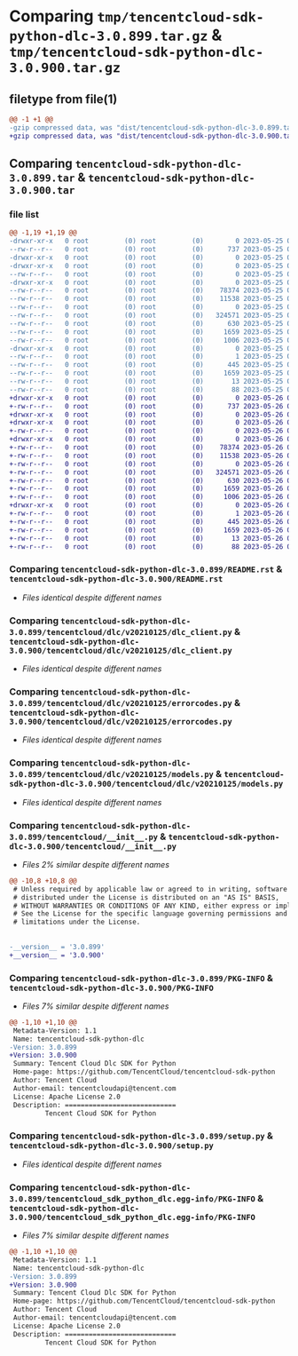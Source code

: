 # Comparing `tmp/tencentcloud-sdk-python-dlc-3.0.899.tar.gz` & `tmp/tencentcloud-sdk-python-dlc-3.0.900.tar.gz`

## filetype from file(1)

```diff
@@ -1 +1 @@
-gzip compressed data, was "dist/tencentcloud-sdk-python-dlc-3.0.899.tar", last modified: Thu May 25 00:24:48 2023, max compression
+gzip compressed data, was "dist/tencentcloud-sdk-python-dlc-3.0.900.tar", last modified: Fri May 26 02:16:55 2023, max compression
```

## Comparing `tencentcloud-sdk-python-dlc-3.0.899.tar` & `tencentcloud-sdk-python-dlc-3.0.900.tar`

### file list

```diff
@@ -1,19 +1,19 @@
-drwxr-xr-x   0 root         (0) root         (0)        0 2023-05-25 00:24:48.000000 tencentcloud-sdk-python-dlc-3.0.899/
--rw-r--r--   0 root         (0) root         (0)      737 2023-05-25 00:24:48.000000 tencentcloud-sdk-python-dlc-3.0.899/README.rst
-drwxr-xr-x   0 root         (0) root         (0)        0 2023-05-25 00:24:48.000000 tencentcloud-sdk-python-dlc-3.0.899/tencentcloud/
-drwxr-xr-x   0 root         (0) root         (0)        0 2023-05-25 00:24:48.000000 tencentcloud-sdk-python-dlc-3.0.899/tencentcloud/dlc/
--rw-r--r--   0 root         (0) root         (0)        0 2023-05-25 00:24:48.000000 tencentcloud-sdk-python-dlc-3.0.899/tencentcloud/dlc/__init__.py
-drwxr-xr-x   0 root         (0) root         (0)        0 2023-05-25 00:24:48.000000 tencentcloud-sdk-python-dlc-3.0.899/tencentcloud/dlc/v20210125/
--rw-r--r--   0 root         (0) root         (0)    78374 2023-05-25 00:24:48.000000 tencentcloud-sdk-python-dlc-3.0.899/tencentcloud/dlc/v20210125/dlc_client.py
--rw-r--r--   0 root         (0) root         (0)    11538 2023-05-25 00:24:48.000000 tencentcloud-sdk-python-dlc-3.0.899/tencentcloud/dlc/v20210125/errorcodes.py
--rw-r--r--   0 root         (0) root         (0)        0 2023-05-25 00:24:48.000000 tencentcloud-sdk-python-dlc-3.0.899/tencentcloud/dlc/v20210125/__init__.py
--rw-r--r--   0 root         (0) root         (0)   324571 2023-05-25 00:24:48.000000 tencentcloud-sdk-python-dlc-3.0.899/tencentcloud/dlc/v20210125/models.py
--rw-r--r--   0 root         (0) root         (0)      630 2023-05-25 00:24:48.000000 tencentcloud-sdk-python-dlc-3.0.899/tencentcloud/__init__.py
--rw-r--r--   0 root         (0) root         (0)     1659 2023-05-25 00:24:48.000000 tencentcloud-sdk-python-dlc-3.0.899/PKG-INFO
--rw-r--r--   0 root         (0) root         (0)     1006 2023-05-25 00:24:48.000000 tencentcloud-sdk-python-dlc-3.0.899/setup.py
-drwxr-xr-x   0 root         (0) root         (0)        0 2023-05-25 00:24:48.000000 tencentcloud-sdk-python-dlc-3.0.899/tencentcloud_sdk_python_dlc.egg-info/
--rw-r--r--   0 root         (0) root         (0)        1 2023-05-25 00:24:48.000000 tencentcloud-sdk-python-dlc-3.0.899/tencentcloud_sdk_python_dlc.egg-info/dependency_links.txt
--rw-r--r--   0 root         (0) root         (0)      445 2023-05-25 00:24:48.000000 tencentcloud-sdk-python-dlc-3.0.899/tencentcloud_sdk_python_dlc.egg-info/SOURCES.txt
--rw-r--r--   0 root         (0) root         (0)     1659 2023-05-25 00:24:48.000000 tencentcloud-sdk-python-dlc-3.0.899/tencentcloud_sdk_python_dlc.egg-info/PKG-INFO
--rw-r--r--   0 root         (0) root         (0)       13 2023-05-25 00:24:48.000000 tencentcloud-sdk-python-dlc-3.0.899/tencentcloud_sdk_python_dlc.egg-info/top_level.txt
--rw-r--r--   0 root         (0) root         (0)       88 2023-05-25 00:24:48.000000 tencentcloud-sdk-python-dlc-3.0.899/setup.cfg
+drwxr-xr-x   0 root         (0) root         (0)        0 2023-05-26 02:16:55.000000 tencentcloud-sdk-python-dlc-3.0.900/
+-rw-r--r--   0 root         (0) root         (0)      737 2023-05-26 02:16:55.000000 tencentcloud-sdk-python-dlc-3.0.900/README.rst
+drwxr-xr-x   0 root         (0) root         (0)        0 2023-05-26 02:16:55.000000 tencentcloud-sdk-python-dlc-3.0.900/tencentcloud/
+drwxr-xr-x   0 root         (0) root         (0)        0 2023-05-26 02:16:55.000000 tencentcloud-sdk-python-dlc-3.0.900/tencentcloud/dlc/
+-rw-r--r--   0 root         (0) root         (0)        0 2023-05-26 02:16:55.000000 tencentcloud-sdk-python-dlc-3.0.900/tencentcloud/dlc/__init__.py
+drwxr-xr-x   0 root         (0) root         (0)        0 2023-05-26 02:16:55.000000 tencentcloud-sdk-python-dlc-3.0.900/tencentcloud/dlc/v20210125/
+-rw-r--r--   0 root         (0) root         (0)    78374 2023-05-26 02:16:55.000000 tencentcloud-sdk-python-dlc-3.0.900/tencentcloud/dlc/v20210125/dlc_client.py
+-rw-r--r--   0 root         (0) root         (0)    11538 2023-05-26 02:16:55.000000 tencentcloud-sdk-python-dlc-3.0.900/tencentcloud/dlc/v20210125/errorcodes.py
+-rw-r--r--   0 root         (0) root         (0)        0 2023-05-26 02:16:55.000000 tencentcloud-sdk-python-dlc-3.0.900/tencentcloud/dlc/v20210125/__init__.py
+-rw-r--r--   0 root         (0) root         (0)   324571 2023-05-26 02:16:55.000000 tencentcloud-sdk-python-dlc-3.0.900/tencentcloud/dlc/v20210125/models.py
+-rw-r--r--   0 root         (0) root         (0)      630 2023-05-26 02:16:55.000000 tencentcloud-sdk-python-dlc-3.0.900/tencentcloud/__init__.py
+-rw-r--r--   0 root         (0) root         (0)     1659 2023-05-26 02:16:55.000000 tencentcloud-sdk-python-dlc-3.0.900/PKG-INFO
+-rw-r--r--   0 root         (0) root         (0)     1006 2023-05-26 02:16:55.000000 tencentcloud-sdk-python-dlc-3.0.900/setup.py
+drwxr-xr-x   0 root         (0) root         (0)        0 2023-05-26 02:16:55.000000 tencentcloud-sdk-python-dlc-3.0.900/tencentcloud_sdk_python_dlc.egg-info/
+-rw-r--r--   0 root         (0) root         (0)        1 2023-05-26 02:16:55.000000 tencentcloud-sdk-python-dlc-3.0.900/tencentcloud_sdk_python_dlc.egg-info/dependency_links.txt
+-rw-r--r--   0 root         (0) root         (0)      445 2023-05-26 02:16:55.000000 tencentcloud-sdk-python-dlc-3.0.900/tencentcloud_sdk_python_dlc.egg-info/SOURCES.txt
+-rw-r--r--   0 root         (0) root         (0)     1659 2023-05-26 02:16:55.000000 tencentcloud-sdk-python-dlc-3.0.900/tencentcloud_sdk_python_dlc.egg-info/PKG-INFO
+-rw-r--r--   0 root         (0) root         (0)       13 2023-05-26 02:16:55.000000 tencentcloud-sdk-python-dlc-3.0.900/tencentcloud_sdk_python_dlc.egg-info/top_level.txt
+-rw-r--r--   0 root         (0) root         (0)       88 2023-05-26 02:16:55.000000 tencentcloud-sdk-python-dlc-3.0.900/setup.cfg
```

### Comparing `tencentcloud-sdk-python-dlc-3.0.899/README.rst` & `tencentcloud-sdk-python-dlc-3.0.900/README.rst`

 * *Files identical despite different names*

### Comparing `tencentcloud-sdk-python-dlc-3.0.899/tencentcloud/dlc/v20210125/dlc_client.py` & `tencentcloud-sdk-python-dlc-3.0.900/tencentcloud/dlc/v20210125/dlc_client.py`

 * *Files identical despite different names*

### Comparing `tencentcloud-sdk-python-dlc-3.0.899/tencentcloud/dlc/v20210125/errorcodes.py` & `tencentcloud-sdk-python-dlc-3.0.900/tencentcloud/dlc/v20210125/errorcodes.py`

 * *Files identical despite different names*

### Comparing `tencentcloud-sdk-python-dlc-3.0.899/tencentcloud/dlc/v20210125/models.py` & `tencentcloud-sdk-python-dlc-3.0.900/tencentcloud/dlc/v20210125/models.py`

 * *Files identical despite different names*

### Comparing `tencentcloud-sdk-python-dlc-3.0.899/tencentcloud/__init__.py` & `tencentcloud-sdk-python-dlc-3.0.900/tencentcloud/__init__.py`

 * *Files 2% similar despite different names*

```diff
@@ -10,8 +10,8 @@
 # Unless required by applicable law or agreed to in writing, software
 # distributed under the License is distributed on an "AS IS" BASIS,
 # WITHOUT WARRANTIES OR CONDITIONS OF ANY KIND, either express or implied.
 # See the License for the specific language governing permissions and
 # limitations under the License.
 
 
-__version__ = '3.0.899'
+__version__ = '3.0.900'
```

### Comparing `tencentcloud-sdk-python-dlc-3.0.899/PKG-INFO` & `tencentcloud-sdk-python-dlc-3.0.900/PKG-INFO`

 * *Files 7% similar despite different names*

```diff
@@ -1,10 +1,10 @@
 Metadata-Version: 1.1
 Name: tencentcloud-sdk-python-dlc
-Version: 3.0.899
+Version: 3.0.900
 Summary: Tencent Cloud Dlc SDK for Python
 Home-page: https://github.com/TencentCloud/tencentcloud-sdk-python
 Author: Tencent Cloud
 Author-email: tencentcloudapi@tencent.com
 License: Apache License 2.0
 Description: ============================
         Tencent Cloud SDK for Python
```

### Comparing `tencentcloud-sdk-python-dlc-3.0.899/setup.py` & `tencentcloud-sdk-python-dlc-3.0.900/setup.py`

 * *Files identical despite different names*

### Comparing `tencentcloud-sdk-python-dlc-3.0.899/tencentcloud_sdk_python_dlc.egg-info/PKG-INFO` & `tencentcloud-sdk-python-dlc-3.0.900/tencentcloud_sdk_python_dlc.egg-info/PKG-INFO`

 * *Files 7% similar despite different names*

```diff
@@ -1,10 +1,10 @@
 Metadata-Version: 1.1
 Name: tencentcloud-sdk-python-dlc
-Version: 3.0.899
+Version: 3.0.900
 Summary: Tencent Cloud Dlc SDK for Python
 Home-page: https://github.com/TencentCloud/tencentcloud-sdk-python
 Author: Tencent Cloud
 Author-email: tencentcloudapi@tencent.com
 License: Apache License 2.0
 Description: ============================
         Tencent Cloud SDK for Python
```


